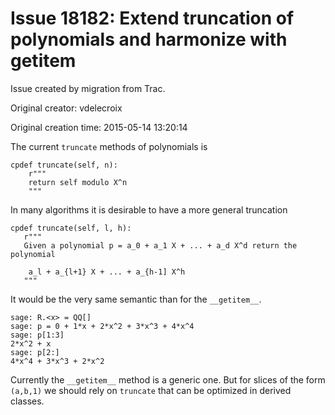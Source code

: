 # Issue 18182: Extend truncation of polynomials and harmonize with __getitem__

Issue created by migration from Trac.

Original creator: vdelecroix

Original creation time: 2015-05-14 13:20:14

The current `truncate` methods of polynomials is

```
cpdef truncate(self, n):
    r"""
    return self modulo X^n
    """
```

In many algorithms it is desirable to have a more general truncation

```
cpdef truncate(self, l, h):
   r"""
   Given a polynomial p = a_0 + a_1 X + ... + a_d X^d return the polynomial

    a_l + a_{l+1} X + ... + a_{h-1] X^h
   """
```

It would be the very same semantic than for the `__getitem__`.

```
sage: R.<x> = QQ[]
sage: p = 0 + 1*x + 2*x^2 + 3*x^3 + 4*x^4
sage: p[1:3]
2*x^2 + x
sage: p[2:]
4*x^4 + 3*x^3 + 2*x^2
```


Currently the `__getitem__` method is a generic one. But for slices of the form `(a,b,1)` we should rely on `truncate` that can be optimized in derived classes.
